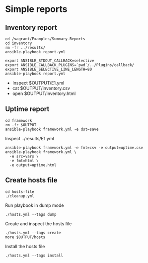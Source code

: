 # Simple reports

## Inventory report

    cd /vagrant/Examples/Summary-Reports
    cd inventory
    rm -fr ../results/
    ansible-playbook report.yml

    export ANSIBLE_STDOUT_CALLBACK=selective
    export ANSIBLE_CALLBACK_PLUGINS=`pwd`/../Plugins/callback/
    export ANSIBLE_SELECTIVE_LINE_LENGTH=80
    ansible-playbook report.yml

* Inspect $OUTPUT/E1.yml
* cat $OUTPUT/inventory.csv
* open $OUTPUT/inventory.html

## Uptime report

    cd framework
    rm -fr $OUTPUT
    ansible-playbook framework.yml -e dst=save

Inspect ../results/E1.yml

    ansible-playbook framework.yml -e fmt=csv -e output=uptime.csv
    ansible-playbook framework.yml \
      -e src=vars \
      -e fmt=html \
      -e output=uptime.html

## Create hosts file

    cd hosts-file
    ./cleanup.yml

Run playbook in dump mode

    ./hosts.yml --tags dump

Create and inspect the hosts file

    ./hosts.yml --tags create
    more $OUTPUT/hosts

Install the hosts file

    ./hosts.yml --tags install

